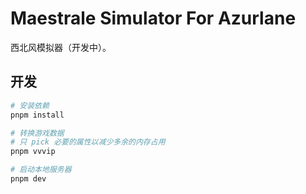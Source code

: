 # Maestrale Simulator For Azurlane

西北风模拟器（开发中）。

## 开发

```bash
# 安装依赖
pnpm install

# 转换游戏数据
# 只 pick 必要的属性以减少多余的内存占用
pnpm vvvip

# 启动本地服务器
pnpm dev
```